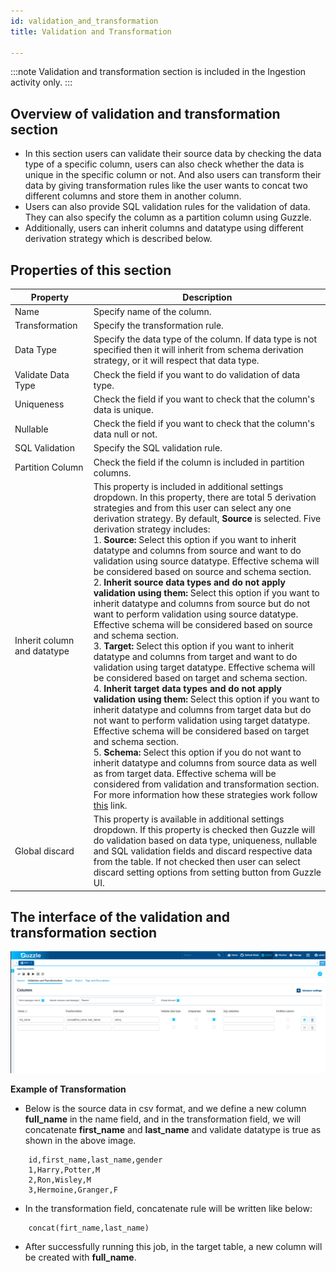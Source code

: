 ```yaml
---
id: validation_and_transformation
title: Validation and Transformation

---
```


:::note 
Validation and transformation section is included in the Ingestion activity only.
:::

## Overview of validation and transformation section

* In this section users can validate their source data by checking the data type of a specific column, users can also check whether the data is unique in the specific column or not. And also users can transform their data by giving transformation rules like the user wants to concat two different columns and store them in another column.
* Users can also provide SQL validation rules for the validation of data. They can also specify the column as a partition column using Guzzle.
* Additionally, users can inherit columns and datatype using different derivation strategy which is described below.

## Properties of this section

|Property|Description|
|--- |--- |
|Name|Specify name of the column.|
|Transformation|Specify the transformation rule.|
|Data Type|Specify the data type of the column. If data type is not specified then it will inherit from schema derivation strategy, or it will respect that data type.|
|Validate Data Type|Check the field if you want to do validation of data type.|
|Uniqueness|Check the field if you want to check that the column's data is unique.|
|Nullable|Check the field if you want to check that the column's data null or not.|
|SQL Validation|Specify the SQL validation rule.|
|Partition Column|Check the field if the column is included in partition columns.|
|Inherit column and datatype|This property is included in additional settings dropdown. In this property, there are total 5 derivation strategies and from this user can select any one derivation strategy. By default, **Source** is selected. Five derivation strategy includes: <br/> 1. **Source:** Select this option if you want to inherit datatype and columns from source and want to do validation using source datatype. Effective schema will be considered based on source and schema section.<br/> 2. **Inherit source data types and do not apply validation using them:** Select this option if you want to inherit datatype and columns from source but do not want to perform validation using source datatype. Effective schema will be considered based on source and schema section.<br/>3. **Target:** Select this option if you want to inherit datatype and columns from target and want to do validation using target datatype. Effective schema will be considered based on target and schema section.<br/> 4. **Inherit target data types and do not apply validation using them:** Select this option if you want to inherit datatype and columns from target data but do not want to perform validation using target datatype. Effective schema will be considered based on target and schema section.<br/>5. **Schema:** Select this option if you do not want to inherit datatype and columns from source data as well as from target data. Effective schema will be considered from validation and transformation section. <br/>For more information how these strategies work follow [this](derivation_strategies) link.|
|Global discard|This property is available in additional settings dropdown. If this property is checked then Guzzle will do validation based on data type, uniqueness, nullable and SQL validation fields and discard respective data from the table. If not checked then user can select discard setting options from setting button from Guzzle UI.|

## The interface of the validation and transformation section


<a href="https://guzzle.justanalytics.com/img/docs/how-to-guides/ingest_data/validation&transformation_1.png" target="_self" >
    <img width="1000" src="/img/docs/how-to-guides/ingest_data/validation&transformation_1.png" />
</a>

**Example of Transformation**
* Below is the source data in csv format, and we define a new column **full_name** in the name field, and in the transformation field, we will concatenate **first_name** and **last_name** and validate datatype is true as shown in the above image.
```
	id,first_name,last_name,gender
	1,Harry,Potter,M
    2,Ron,Wisley,M
    3,Hermoine,Granger,F
```
* In the transformation field, concatenate rule will be written like below: 
```
    concat(firt_name,last_name)
```
* After successfully running this job, in the target table, a new column will be created with **full_name**.

